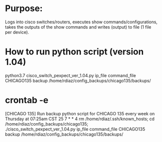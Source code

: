 # Purpose: 
Logs into cisco switches/routers, executes show commands/configurations, takes the outputs of the show commands and writes (output) to file (1 file per device).

# How to run python script (version 1.04)
python3.7 cisco_switch_pexpect_ver_1.04.py ip_file command_file CHICAGO135 backup /home/rdiaz/config_backups/chicago135/backups/

# crontab -e
[CHICAGO 135] Run backup python script for CHICAGO 135 every week on Thursday at 07:25am CST
25 7 * * 4 rm /home/rdiaz/.ssh/known_hosts; cd /home/rdiaz/config_backups/chicago135; ./cisco_switch_pexpect_ver_1.04.py ip_file command_file CHICAGO135 backup /home/rdiaz/config_backups/chicago135/backups/
